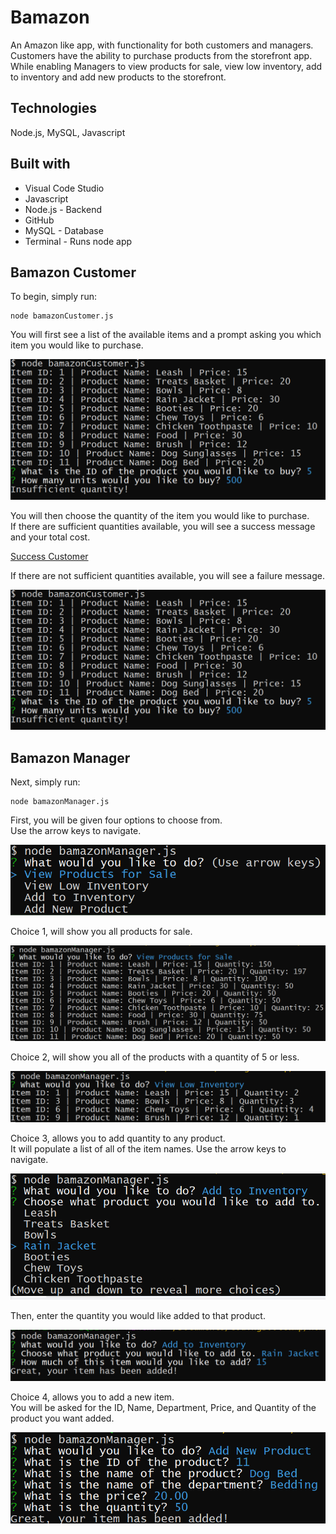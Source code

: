 # Bamazon
An Amazon like app, with functionality for both customers and managers.  
Customers have the ability to purchase products from the storefront app.  
While enabling Managers to view products for sale, view low inventory, add to inventory and add new products to the storefront.  

## Technologies
Node.js, MySQL, Javascript

## Built with
- Visual Code Studio
- Javascript
- Node.js - Backend
- GitHub
- MySQL - Database
- Terminal - Runs node app

## Bamazon Customer

To begin, simply run:  

```
node bamazonCustomer.js
```

You will first see a list of the available items and a prompt asking you which
item you would like to purchase.

![Initial Customer](https://github.com/danilarsen16/Bamazon-App/blob/master/images/failure_customer.PNG)

You will then choose the quantity of the item you would like to purchase.  
If there are sufficient quantities available, you will see a success message and your total cost.

[Success Customer](images/success_customer.png)

If there are not sufficient quantities available, you will see a failure message.

![Failure Customer](images/failure_customer.png)

## Bamazon Manager

Next, simply run:  
```
node bamazonManager.js
```

First, you will be given four options to choose from.  
Use the arrow keys to navigate.

![Initial Manager](/images/initial_manager.png)

Choice 1, will show you all products for sale.

![First Choice Manager](images/first_choice_manager.png)

Choice 2, will show you all of the products with a quantity of 5 or less.

![Second Choice Manager](images/second_choice_manager.png)

Choice 3, allows you to add quantity to any product.  
It will populate a list of all of the item names. 
Use the arrow keys to navigate.


![Third Choice Options Manager](images/third_choice_options_manager.png)

Then, enter the quantity you would like added to that product.

![Third Choice Success Manager](images/third_choice_success_manager.png)

Choice 4, allows you to add a new item.  
You will be asked for the ID, Name, Department, Price, and Quantity of the product you want added.

![Fourth Choice Manager](images/fourth_choice_manager.png)
